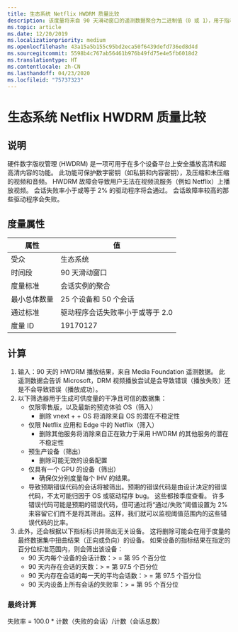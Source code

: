 ```yaml
---
title: 生态系统 Netflix HWDRM 质量比较
description: 该度量将来自 90 天滑动窗口的遥测数据聚合为二进制值（0 或 1），用于指示驱动程序性能是否在零售市场中来自相同 IHV 的所有驱动程序的聚合性能的 2 个标准差内
ms.topic: article
ms.date: 12/20/2019
ms.localizationpriority: medium
ms.openlocfilehash: 43a15a5b155c95bd2eca50f6439defd736ed8d4d
ms.sourcegitcommit: 5598b4c767ab56461b976b49fd75e4e5fb6018d2
ms.translationtype: HT
ms.contentlocale: zh-CN
ms.lasthandoff: 04/23/2020
ms.locfileid: "75737323"
---
```

# <a name="ecosystem-netflix-hwdrm-quality-comparison"></a>生态系统 Netflix HWDRM 质量比较

## <a name="description"></a>说明

硬件数字版权管理 (HWDRM) 是一项可用于在多个设备平台上安全播放高清和超高清内容的功能。 此功能可保护数字密钥（如私钥和内容密钥），及压缩和未压缩的视频和音频。 HWDRM 故障会导致用户无法在视频流服务（例如 Netflix）上播放视频。 会话失败率小于或等于 2% 的驱动程序将会通过。 会话故障率较高的那些驱动程序会失败。

## <a name="measure-attributes"></a>度量属性

|属性|值|
|----|----|
|受众 |生态系统|
|时间段 |90 天滑动窗口|
|度量标准 |会话实例的聚合|
|最小总体数量 |25 个设备和 50 个会话|
|通过标准 |驱动程序会话失败率小于或等于 2.0|
|度量 ID |19170127|

## <a name="calculation"></a>计算

1.  输入：90 天的 HWDRM 播放结果，来自 Media Foundation 遥测数据。  此遥测数据会告诉 Microsoft，DRM 视频播放尝试是会导致错误（播放失败）还是不会导致错误（播放成功）。 
2.  以下筛选器用于生成可供度量的干净且可信的数据集： 
    *   仅限零售版，以及最新的预览体验 OS（筛入）
        *   删除 vnext + + OS 将消除来自 OS 的潜在不稳定性
    *   仅限 Netflix 应用和 Edge 中的 Netflix（筛入）
        *   删除其他服务将消除来自正在致力于采用 HWDRM 的其他服务的潜在不稳定性
    *   预生产设备（筛出）
        *   删除可能无效的设备配置 
    *   仅具有一个 GPU 的设备（筛出）
        *   确保仅分别度量每个 IHV 的结果。 
    *   导致预期错误代码的会话将被筛出。预期的错误代码是由设计决定的错误代码，不太可能归因于 OS 或驱动程序 bug。  这些都按季度查看。 许多错误代码可能是预期的错误代码，但可通过将“通过/失败”阈值设置为 2% 来容留它们而不是将其筛出。这样，我们就可以监视阈值范围内的这些错误代码的比率。 
3.  此外，还会根据以下指标标识并筛出无关设备。  这将删除可能会在用于度量的最终数据集中扭曲结果（正向或负向）的设备。  如果设备的指标结果在指定的百分位标准范围内，则会筛出该设备： 
    *   90 天内每个设备的会话计数：> = 第 95 个百分位
    *   90 天内存在会话的天数：> = 第 97.5 个百分位
    *   90 天内存在会话的每一天的平均会话数：> = 第 97.5 个百分位
    *   90 天内设备上所有会话的失败率：> = 第 95 个百分位

### <a name="final-calculation"></a>最终计算
 失败率 = 100.0 * 计数（失败的会话）/计数（会话总数）
